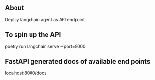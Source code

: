 ## About

Deploy langchain agent as API endpoint

## To spin up the API

poetry run langchain serve --port=8000

## FastAPI generated docs of available end points

localhost:8000/docs

